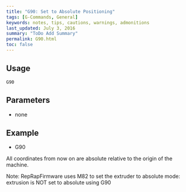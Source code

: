 ```yaml
---
title: "G90: Set to Absolute Positioning" 
tags: [G-Commands, General]
keywords: notes, tips, cautions, warnings, admonitions
last_updated: July 3, 2016
summary: "ToDo Add Summary"
permalink: G90.html
toc: false
---
```



## Usage ##
```
G90
```

## Parameters ##
+ none

## Example ##
+ G90

All coordinates from now on are absolute relative to the origin of the machine.

Note: RepRapFirmware uses M82 to set the extruder to absolute mode: extrusion is NOT set to absolute using G90

